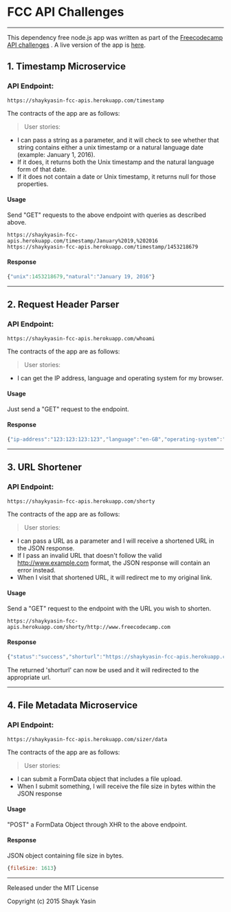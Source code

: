    
# FCC API Challenges
------------------------------

This dependency free node.js app was written as part of the [Freecodecamp API challenges](http://www.freecodecamp.com/map#nested-collapseAPIProjects) . A live version of the app is [here](https://shaykyasin-fcc-apis.herokuapp.com/).

## 1. Timestamp Microservice
### API Endpoint:
```
https://shaykyasin-fcc-apis.herokuapp.com/timestamp
```
The contracts of the app are as follows:
> User stories:
 * I can pass a string as a parameter, and it will check to see whether that string contains either a unix timestamp or a natural language date (example: January 1, 2016).
 * If it does, it returns both the Unix timestamp and the natural language form of that date.
 * If it does not contain a date or Unix timestamp, it returns null for those properties.

#### Usage
Send "GET" requests to the above endpoint with queries as described above.
```
https://shaykyasin-fcc-apis.herokuapp.com/timestamp/January%2019,%202016
https://shaykyasin-fcc-apis.herokuapp.com/timestamp/1453218679

```
#### Response
```js
{"unix":1453218679,"natural":"January 19, 2016"}
```
---
## 2. Request Header Parser
### API Endpoint:
```
https://shaykyasin-fcc-apis.herokuapp.com/whoami
```
The contracts of the app are as follows:
> User stories:
* I can get the IP address, language and operating system for my browser.

#### Usage
Just send a "GET" request to the endpoint.
#### Response
```js
{"ip-address":"123:123:123:123","language":"en-GB","operating-system":"Macintosh; Intel Mac OS X 10_9_5"}
```
---
## 3. URL Shortener
### API Endpoint:
```
https://shaykyasin-fcc-apis.herokuapp.com/shorty
```
The contracts of the app are as follows:
> User stories:
* I can pass a URL as a parameter and I will receive a shortened URL in the JSON response.
* If I pass an invalid URL that doesn't follow the valid http://www.example.com format, the JSON response will contain an error instead.
* When I visit that shortened URL, it will redirect me to my original link.

#### Usage
Send a "GET" request to the endpoint with the URL you wish to shorten.
```
https://shaykyasin-fcc-apis.herokuapp.com/shorty/http://www.freecodecamp.com
```
#### Response
```js
{"status":"success","shorturl":"https://shaykyasin-fcc-apis.herokuapp.com/shorty/1"}
```
The returned 'shorturl' can now be used and it will redirected to the appropriate url.

---
## 4. File Metadata Microservice
### API Endpoint:
```
https://shaykyasin-fcc-apis.herokuapp.com/sizer/data
```
The contracts of the app are as follows:
> User stories:
*  I can submit a FormData object that includes a file upload.
* When I submit something, I will receive the file size in bytes within the JSON response

#### Usage
"POST" a FormData Object through XHR to the above endpoint.
#### Response
JSON object containing file size in bytes.
```js
{fileSize: 1613}
```

---
Released under the MIT License

Copyright (c) 2015 Shayk Yasin